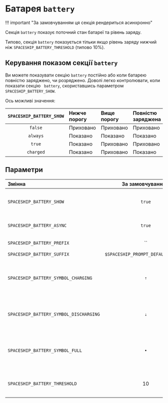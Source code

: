 # Батарея `battery`

!!! important "За замовчуванням ця секція рендериться асинхронно"

Секція `battery` показує поточний стан батареї та рівень заряду.

Типово, секція `battery` показується тільки якщо рівень заряду нижчий ніж `SPACESHIP_BATTERY_THRESHOLD` (типово 10%).

## Керування показом секції `battery`

Ви можете показувати секцію `battery` постійно або коли батарею повністю заряджено, чи розряджено. Доволі легко контролювати, коли показати секцію ` battery`, скориставшись параметром `SPACESHIP_BATTERY_SHOW`.

Ось можливі значення:

| `SPACESHIP_BATTERY_SHOW` | Нижче порогу | Вище порогу | Повністю заряджена |
|:------------------------:|:------------ |:----------- |:------------------ |
|         `false`          | Приховано    | Приховано   | Приховано          |
|         `always`         | Показано     | Показано    | Показано           |
|          `true`          | Показано     | Приховано   | Приховано          |
|        `charged`         | Показано     | Приховано   | Показано           |

## Параметри

| Змінна                                 |          За замовчуванням          | Пояснення                                                                |
|:-------------------------------------- |:----------------------------------:| ------------------------------------------------------------------------ |
| `SPACESHIP_BATTERY_SHOW`               |               `true`               | Показувати секцію (`true`, `false`, `always` або `charged`)              |
| `SPACESHIP_BATTERY_ASYNC`              |               `true`               | Рендерити секцію асинхронно                                              |
| `SPACESHIP_BATTERY_PREFIX`             |                 ``                 | Префікс підсекції                                                        |
| `SPACESHIP_BATTERY_SUFFIX`             | `$SPACESHIP_PROMPT_DEFAULT_SUFFIX` | Суфікс секції                                                            |
| `SPACESHIP_BATTERY_SYMBOL_CHARGING`    |                `⇡`                 | Символ, що показується на початку секції під час заряджання батареї      |
| `SPACESHIP_BATTERY_SYMBOL_DISCHARGING` |                `⇣`                 | Символ, який показується на початку секції, коли батарея розряджається   |
| `SPACESHIP_BATTERY_SYMBOL_FULL`        |                `•`                 | Символ, що показується на початку секції, коли батарея заряджена на 100% |
| `SPACESHIP_BATTERY_THRESHOLD`          |                 10                 | Рівень заряду батареї, нижче якого секцію буде показано                  |

